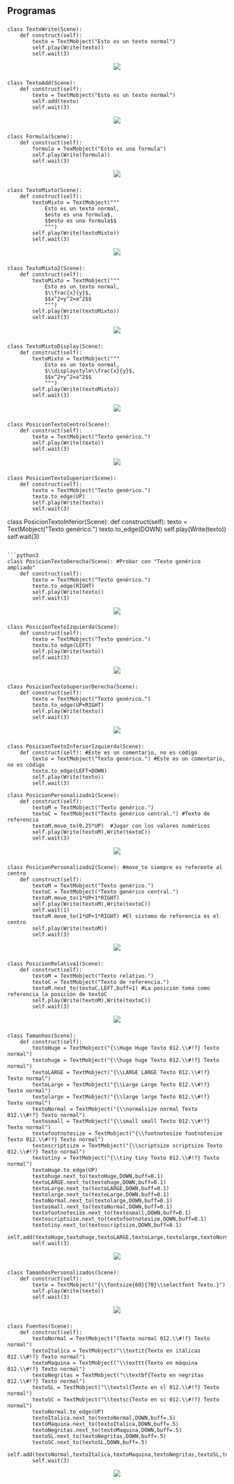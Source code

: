 # 
## Programas

### 
```python3
class TextoWrite(Scene): 
    def construct(self): 
        texto = TextMobject("Esto es un texto normal")
        self.play(Write(texto))
        self.wait(3)
```
<p align="center"><img src ="/TextoWrite.gif" /></p>

### 
```python3
class TextoAdd(Scene): 
    def construct(self): 
        texto = TextMobject("Esto es un texto normal")
        self.add(texto)
        self.wait(3)
```
<p align="center"><img src ="/.gif" /></p>

### 
```python3
class Formula(Scene): 
    def construct(self): 
        formula = TexMobject("Esto es una formula")
        self.play(Write(formula))
        self.wait(3)
```
<p align="center"><img src ="/.gif" /></p>

### 
```python3
class TextoMixto(Scene): 
    def construct(self): 
        textoMixto = TextMobject("""
        	Esto es un texto normal,
        	$esto es una formula$,
        	$$esto es una formula$$
        	""")
        self.play(Write(textoMixto))
        self.wait(3)
```
<p align="center"><img src ="/.gif" /></p>

### 
```python3
class TextoMixto2(Scene): 
    def construct(self): 
        textoMixto = TextMobject("""
        	Esto es un texto normal,
        	$\\frac{x}{y}$,
        	$$x^2+y^2=a^2$$
        	""")
        self.play(Write(textoMixto))
        self.wait(3)
```
<p align="center"><img src ="/.gif" /></p>

### 
```python3
class TextoMixtoDisplay(Scene): 
    def construct(self): 
        textoMixto = TextMobject("""
        	Esto es un texto normal,
        	$\\displaystyle\\frac{x}{y}$,
        	$$x^2+y^2=a^2$$
        	""")
        self.play(Write(textoMixto))
        self.wait(3)
```
<p align="center"><img src ="/.gif" /></p>

### 
```python3
class PosicionTextoCentro(Scene):
    def construct(self):
        texto = TextMobject("Texto genérico.")
        self.play(Write(texto))
        self.wait(3)
```
<p align="center"><img src ="/.gif" /></p>

### 
```python3
class PosicionTextoSuperior(Scene):
    def construct(self):
        texto = TextMobject("Texto genérico.")
        texto.to_edge(UP)
        self.play(Write(texto))
        self.wait(3)
```

class PosicionTextoInferior(Scene):
    def construct(self):
        texto = TextMobject("Texto genérico.")
        texto.to_edge(DOWN)
        self.play(Write(texto))
        self.wait(3)
```

```python3
class PosicionTextoDerecha(Scene): #Probar con "Texto genérico ampliado"
    def construct(self):
        texto = TextMobject("Texto genérico.")
        texto.to_edge(RIGHT)
        self.play(Write(texto))
        self.wait(3)
```
<p align="center"><img src ="/.gif" /></p>

### 
```python3
class PosicionTextoIzquierda(Scene):
    def construct(self):
        texto = TextMobject("Texto genérico.")
        texto.to_edge(LEFT)
        self.play(Write(texto))
        self.wait(3)
```
<p align="center"><img src ="/.gif" /></p>

### 
```python3
class PosicionTextoSuperiorDerecha(Scene):
    def construct(self):
        texto = TextMobject("Texto genérico.")
        texto.to_edge(UP+RIGHT)
        self.play(Write(texto))
        self.wait(3)
```
<p align="center"><img src ="/.gif" /></p>

### 
```python3
class PosicionTextoInferiorIzquierda(Scene): 
    def construct(self): #Este es un comentario, no es código
        texto = TextMobject("Texto genérico.") #Este es un comentario, no es código
        texto.to_edge(LEFT+DOWN)
        self.play(Write(texto))
        self.wait(3)
```

```python3
class PosicionPersonalizado1(Scene):
    def construct(self):
        textoM = TextMobject("Texto genérico.")
        textoC = TextMobject("Texto genérico central.") #Texto de referencia
        textoM.move_to(0.25*UP)  #Jugar con los valores numéricos
        self.play(Write(textoM),Write(textoC))
        self.wait(3)
```
<p align="center"><img src ="/.gif" /></p>

### 
```python3
class PosicionPersonalizado2(Scene): #move_to siempre es referente al centro
    def construct(self):
        textoM = TextMobject("Texto genérico.")
        textoC = TextMobject("Texto genérico central.")
        textoM.move_to(1*UP+1*RIGHT)
        self.play(Write(textoM),Write(textoC))
        self.wait(1)
        textoM.move_to(1*UP+1*RIGHT) #El sistema de referencia es el centro
        self.play(Write(textoM))
        self.wait(3)
```
<p align="center"><img src ="/.gif" /></p>

### 
```python3
class PosicionRelativa1(Scene):
    def construct(self):
        textoM = TextMobject("Texto relativo.")
        textoC = TextMobject("Texto de referencia.")
        textoM.next_to(textoC,LEFT,buff=1) #La posición toma como referencia la posición de textoC
        self.play(Write(textoM),Write(textoC))
        self.wait(3)
```
<p align="center"><img src ="/.gif" /></p>

### 
```python3
class Tamanhos(Scene):
	def construct(self):
		textoHuge = TextMobject("{\\Huge Huge Texto 012.\\#!?} Texto normal")
		textohuge = TextMobject("{\\huge huge Texto 012.\\#!?} Texto normal")
		textoLARGE = TextMobject("{\\LARGE LARGE Texto 012.\\#!?} Texto normal")
		textoLarge = TextMobject("{\\Large Large Texto 012.\\#!?} Texto normal")
		textolarge = TextMobject("{\\large large Texto 012.\\#!?} Texto normal")
		textoNormal = TextMobject("{\\normalsize normal Texto 012.\\#!?} Texto normal")
		textosmall = TextMobject("{\\small small Texto 012.\\#!?} Texto normal")
		textofootnotesize = TextMobject("{\\footnotesize footnotesize Texto 012.\\#!?} Texto normal")
		textoscriptsize = TextMobject("{\\scriptsize scriptsize Texto 012.\\#!?} Texto normal")
		textotiny = TextMobject("{\\tiny tiny Texto 012.\\#!?} Texto normal")
		textoHuge.to_edge(UP)
		textohuge.next_to(textoHuge,DOWN,buff=0.1)
		textoLARGE.next_to(textohuge,DOWN,buff=0.1)
		textoLarge.next_to(textoLARGE,DOWN,buff=0.1)
		textolarge.next_to(textoLarge,DOWN,buff=0.1)
		textoNormal.next_to(textolarge,DOWN,buff=0.1)
		textosmall.next_to(textoNormal,DOWN,buff=0.1)
		textofootnotesize.next_to(textosmall,DOWN,buff=0.1)
		textoscriptsize.next_to(textofootnotesize,DOWN,buff=0.1)
		textotiny.next_to(textoscriptsize,DOWN,buff=0.1)
		self.add(textoHuge,textohuge,textoLARGE,textoLarge,textolarge,textoNormal,textosmall,textofootnotesize,textoscriptsize,textotiny)
		self.wait(3)
```
<p align="center"><img src ="/.gif" /></p>

### 
```python3
class TamanhosPersonalizados(Scene):
	def construct(self):
		texto = TextMobject("{\\fontsize{60}{70}\\selectfont Texto.}")
		self.play(Write(texto))
		self.wait(3)
```
<p align="center"><img src ="/.gif" /></p>

### 
```python3
class Fuentes(Scene):
	def construct(self):
		textoNormal = TextMobject("{Texto normal 012.\\#!?} Texto normal")
		textoItalica = TextMobject("\\textit{Texto en itálicas 012.\\#!?} Texto normal")
		textoMaquina = TextMobject("\\texttt{Texto en máquina 012.\\#!?} Texto normal")
		textoNegritas = TextMobject("\\textbf{Texto en negritas 012.\\#!?} Texto normal")
		textoSL = TextMobject("\\textsl{Texto en sl 012.\\#!?} Texto normal")
		textoSC = TextMobject("\\textsc{Texto en sc 012.\\#!?} Texto normal")
		textoNormal.to_edge(UP)
		textoItalica.next_to(textoNormal,DOWN,buff=.5)
		textoMaquina.next_to(textoItalica,DOWN,buff=.5)
		textoNegritas.next_to(textoMaquina,DOWN,buff=.5)
		textoSL.next_to(textoNegritas,DOWN,buff=.5)
		textoSC.next_to(textoSL,DOWN,buff=.5)
		self.add(textoNormal,textoItalica,textoMaquina,textoNegritas,textoSL,textoSC)
		self.wait(3)
```
<p align="center"><img src ="/.gif" /></p>
